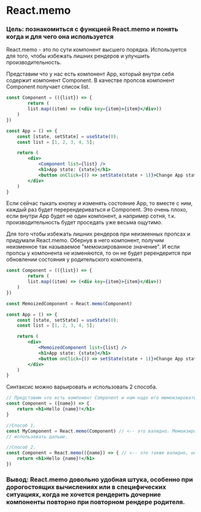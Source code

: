 # React.memo

### Цель: познакомиться с функцией React.memo и понять когда и для чего она используется

React.memo - это по сути компонент высшего порядка. Используется для того, чтобы избежать лишних рендеров и улучшить
производительность.

Представим что у нас есть компонент App, который внутри себя содержит компонент Component. В качестве пропсов компонент 
Component получает список list.

```jsx
const Component = (({list}) => {
        return (
        list.map((item) => (<div key={item}>{item}</div>))
    )
})

const App = () => {
    const [state, setState] = useState(0);
    const list = [1, 2, 3, 4, 5];

    return (
        <div>
            <Component list={list} />
            <h1>App state: {state}</h1>
            <button onClick={() => setState(state + 1)}>Change App state</button>
        </div>
    )
}
```

Если сейчас тыкать кнопку и изменять состояние App, то вместе с ним, каждый раз будет перерендериваться и Component.
Это очень плохо, если внутри App будет не один компонент, а например сотня, т.к. производительность будет проседать уже 
весьма ощутимо.

Для того чтобы избежать лишних рендеров при неизменных пропсах и придумали React.memo. Обернув в него компонент,
получим неизменное так называемое "мемоизированное значение". И если пропсы у компонента не изменяются, то
он не будет ререндерится при обновлении состояния у родительского компонента. 

```jsx
const Component = (({list}) => {
        return (
        list.map((item) => (<div key={item}>{item}</div>))
    )
})

const MemoizedComponent = React.memo(Component)

const App = () => {
    const [state, setState] = useState(0);
    const list = [1, 2, 3, 4, 5];

    return (
        <div>
            <MemoizedComponent list={list} />
            <h1>App state: {state}</h1>
            <button onClick={() => setState(state + 1)}>Change App state</button>
        </div>
    )
}
```

Синтаксис можно варьировать и использовать 2 способа.

```jsx
// Представим что есть компонент Component и нам надо его мемоизировать. 
const Component = ({name}) => {
    return <h1>Hello {name}!</h1>
}

//Способ 1.
const MyComponent = React.memo(Component) // <-- это валидно. Мемоизированный компонент - MyComponent будем 
// использовать дальше.

//Способ 2.
const Component = React.memo(({name}) => { // <-- это также валидно, не создаётся новый комопонент.
    return <h1>Hello {name}!</h1>
})
```


### Вывод: React.memo довольно удобная штука, особенно при дорогостоящих вычислениях или в специфических ситуациях, когда не хочется рендерить дочерние компоненты повторно при повторном рендере родителя.